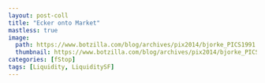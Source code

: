 ```yaml
---
layout: post-coll
title: "Ecker onto Market"
mastless: true
image:
  path: https://www.botzilla.com/blog/archives/pix2014/bjorke_PICS1991.jpg
  thumbnail: https://www.botzilla.com/blog/archives/pix2014/bjorke_PICS1991.jpg
categories: [fStop]
tags: [Liquidity, LiquiditySF]
---
```





